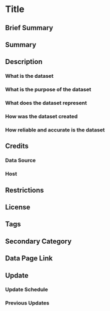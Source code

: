 <!-- The filename should match the OpenSGID layer_name. For example, roads.md. The category will be inferred from the directory structure -->

# Title

<!-- The human-readable layer name that should match the pageTitle item in the data page's metadata. If it's a statewide layer, it should include "Utah", e.g. "Utah Roads" -->

## Brief Summary

<!-- A super-short, one-liner description of the dataset. Corresponds to the pageDescription item in the data page's metadata -->

## Summary

<!-- A brief (<2048 characters for AGOL) explanation of the dataset to give the user a high-level overview of what the layer is when skimming lists of datasets. Will be the first description people see in Hub open data and should match the Summary section of the layer's data page  -->

## Description

<!-- A more in-depth explanation of the dataset, where it came from and how its created, so the user can decide if its what they need. -->

### What is the dataset

### What is the purpose of the dataset

### What does the dataset represent

### How was the dataset created

### How reliable and accurate is the dataset

## Credits

<!-- List both who created the original data and who created and is hosting the dataset itself. For example, the roads layer data come from UDOT, cities, and counties and is created and hosted by UGRC. -->

### Data Source

<!-- Who created or provides the data. For roads, this would be UDOT, Counties -->

### Host

<!-- Who is aggregating and hosting the feature service, downloadable zip file, etc. For roads, this would be UGRC -->

## Restrictions

<!-- Any usage limitations or constraints on where or how the dataset can be used, including disclaimers and attribution rules -->

## License

<!-- The license the data are released under. Will usually be CC BY 4.0, but could be different. -->

## Tags

<!-- Each data set's tags should include the stewarding agency (UGRC, DWR, etc), "SGID," and the layer's category. Add any other relevant tags, but don't include any words in the layer's title-->

## Secondary Category

<!-- Another category the layer fits in, if applicable. Can be left blank. -->

## Data Page Link

<!-- Link to the layer's data page on gis.utah.gov -->

## Update

### Update Schedule

<!-- A general description of when the dataset is updated- weekly, quarterly, as needed, etc -->

### Previous Updates

<!-- A list of previous updates, matching the updateHistory from the data page -->
